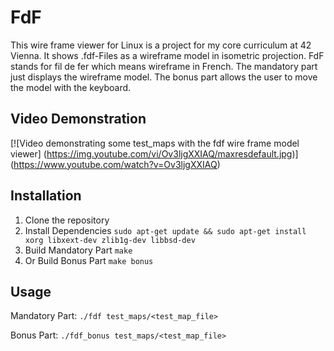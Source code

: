 # FdF

This wire frame viewer for Linux is a project for my core curriculum at 42 Vienna. It shows .fdf-Files as a wireframe model in isometric projection.
FdF stands for fil de fer which means wireframe in French.
The mandatory part just displays the wireframe model.
The bonus part allows the user to move the model with the keyboard.

## Video Demonstration
[![Video demonstrating some test_maps with the fdf wire frame model viewer]
(https://img.youtube.com/vi/Ov3ljgXXIAQ/maxresdefault.jpg)]
(https://www.youtube.com/watch?v=Ov3ljgXXIAQ)

## Installation
1. Clone the repository
2. Install Dependencies
```sudo apt-get update && sudo apt-get install xorg libxext-dev zlib1g-dev libbsd-dev```
3. Build Mandatory Part
```make```
4. Or Build Bonus Part
```make bonus```

## Usage
Mandatory Part:
```./fdf test_maps/<test_map_file>```

Bonus Part:
```./fdf_bonus test_maps/<test_map_file>```
